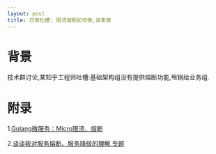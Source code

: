 ```yaml
---
layout: post
title: 日常吐槽: 限流熔断如何做,谁来做
---
```


# 背景
技术群讨论,某知乎工程师吐槽:基础架构组没有提供熔断功能,甩锅给业务组.

# 附录
1.[Golang微服务：Micro限流、熔断](https://www.cnblogs.com/cqvoip/p/9967995.html)

2.[谈谈我对服务熔断、服务降级的理解 专题](https://www.cnblogs.com/softidea/p/6346727.html)